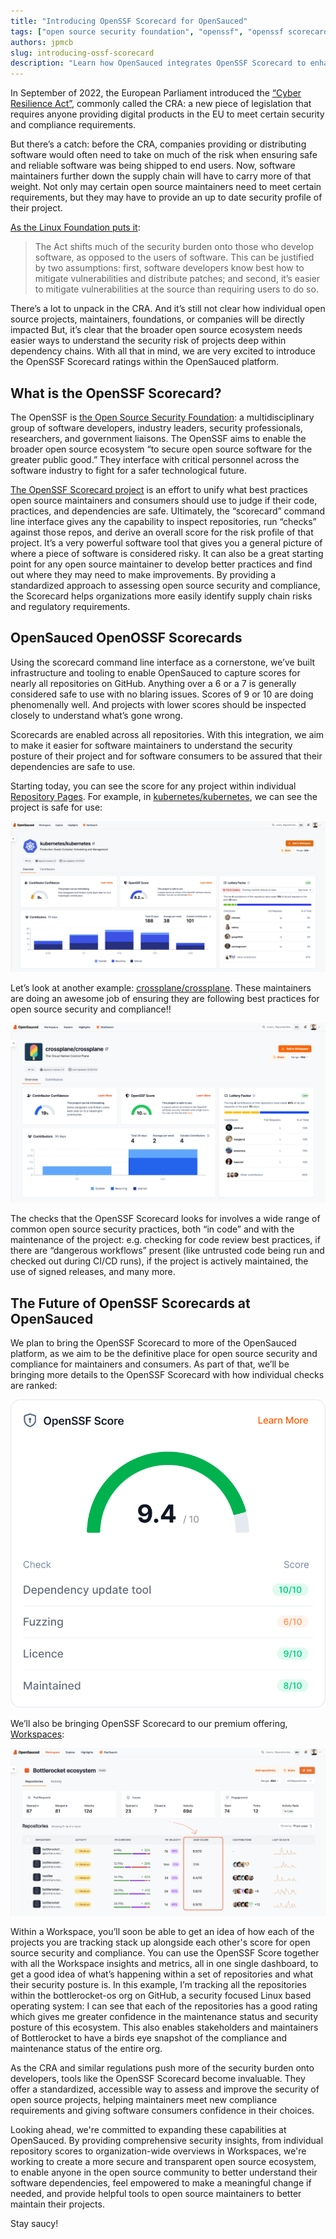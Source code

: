 ```yaml
---
title: "Introducing OpenSSF Scorecard for OpenSauced"
tags: ["open source security foundation", "openssf", "openssf scorecard", "open source", "open source compliance", "open source security"]
authors: jpmcb
slug: introducing-ossf-scorecard
description: "Learn how OpenSauced integrates OpenSSF Scorecard to enhance open source security and compliance."
---
```


In September of 2022, the European Parliament introduced the [“Cyber Resilience Act”](https://digital-strategy.ec.europa.eu/en/policies/cyber-resilience-act),
commonly called the CRA: a new piece of legislation that requires anyone providing
digital products in the EU to meet certain security and compliance requirements.

<!-- truncate -->

But there’s a catch: before the CRA, companies providing or distributing software
would often need to take on much of the risk when ensuring safe and reliable software
was being shipped to end users. Now, software maintainers further down the supply
chain will have to carry more of that weight. Not only may certain open source
maintainers need to meet certain requirements, but they may have to provide an
up to date security profile of their project.

[As the Linux Foundation puts it](https://www.linuxfoundation.org/blog/understanding-the-cyber-resilience-act):

> The Act shifts much of the security burden onto those who develop software,
as opposed to the users of software. This can be justified by two assumptions:
first, software developers know best how to mitigate vulnerabilities and distribute
patches; and second, it’s easier to mitigate vulnerabilities at the source than
requiring users to do so.

There’s a lot to unpack in the CRA. And it’s still not clear how individual open
source projects, maintainers, foundations, or companies will be directly impacted
But, it’s clear that the broader open source ecosystem needs easier ways to understand
the security risk of projects deep within dependency chains. With all that in mind,
we are very excited to introduce the OpenSSF Scorecard ratings within the OpenSauced
platform. 

## What is the OpenSSF Scorecard?

The OpenSSF is [the Open Source Security Foundation](https://openssf.org/): a multidisciplinary group of
software developers, industry leaders, security professionals, researchers, and
government liaisons. The OpenSSF aims to enable the broader open source ecosystem
“to secure open source software for the greater public good.” They interface with
critical personnel across the software industry to fight for a safer technological
future.

[The OpenSSF Scorecard project](https://github.com/ossf/scorecard) is an effort
to unify what best practices open source maintainers and consumers should use to
judge if their code, practices, and dependencies are safe. Ultimately, the “scorecard”
command line interface gives any the capability to inspect repositories, run “checks”
against those repos, and derive an overall score for the risk profile of that project.
It’s a very powerful software tool that gives you a general picture of where a piece
of software is considered risky. It can also be a great starting point for any open
source maintainer to develop better practices and find out where they may need to
make improvements. By providing a standardized approach to assessing open source
security and compliance, the Scorecard helps organizations more easily identify
supply chain risks and regulatory requirements.

## OpenSauced OpenOSSF Scorecards

Using the scorecard command line interface as a cornerstone, we’ve built infrastructure
and tooling to enable OpenSauced to capture scores for nearly all repositories on
GitHub. Anything over a 6 or a 7 is generally considered safe to use with no blaring
issues. Scores of 9 or 10 are doing phenomenally well. And projects with lower scores
should be inspected closely to understand what’s gone wrong.

Scorecards are enabled across all repositories. With this integration, we aim to
make it easier for software maintainers to understand the security posture of their
project and for software consumers to be assured that their dependencies are safe
to use.

Starting today, you can see the score for any project within individual [Repository Pages](https://opensauced.pizza/docs/features/repo-pages/).
For example, in [kubernetes/kubernetes](https://app.opensauced.pizza/s/kubernetes/kubernetes),
we can see the project is safe for use:

![Kubernetes Scorecard](../../static/img/kubernetes-scorecard.png)

Let’s look at another example: [crossplane/crossplane](https://app.opensauced.pizza/s/crossplane/crossplane).
These maintainers are doing an awesome job of ensuring they are following best
practices for open source security and compliance!!

![Crossplan Scorecard](../../static/img/crossplane-scorecard.png)

The checks that the OpenSSF Scorecard looks for involves a wide range of common
open source security practices, both “in code” and with the maintenance of the
project: e.g. checking for code review best practices, if there are “dangerous
workflows” present (like untrusted code being run and checked out during CI/CD runs),
if the project is actively maintained, the use of signed releases, and many more.

## The Future of OpenSSF Scorecards at OpenSauced

We plan to bring the OpenSSF Scorecard to more of the OpenSauced platform, as we
aim to be the definitive place for open source security and compliance for maintainers
and consumers. As part of that, we’ll be bringing more details to the OpenSSF Scorecard
with how individual checks are ranked:

![Future Scorecard](../../static/img/future-scorecard.png)

We’ll also be bringing OpenSSF Scorecard to our premium offering, [Workspaces](https://opensauced.pizza/docs/features/workspaces/):

![Bottlerocket Scorecard Workspace](../../static/img/future-scorecard-workspaces.png)

Within a Workspace, you’ll soon be able to get an idea of how each of the projects
you are tracking stack up alongside each other's score for open source security and
compliance. You can use the OpenSSF Score together with all the Workspace insights
and metrics, all in one single dashboard, to get a good idea of what’s happening within
a set of repositories and what their security posture is. In this example, I’m tracking
all the repositories within the bottlerocket-os org on GitHub, a security focused
Linux based operating system: I can see that each of the repositories has a good
rating which gives me greater confidence in the maintenance status and security
posture of this ecosystem. This also enables stakeholders and maintainers of Bottlerocket
to have a birds eye snapshot of the compliance and maintenance status of the 
entire org.

As the CRA and similar regulations push more of the security burden onto developers,
tools like the OpenSSF Scorecard become invaluable. They offer a standardized, accessible
way to assess and improve the security of open source projects, helping maintainers
meet new compliance requirements and giving software consumers confidence in their
choices. 

Looking ahead, we're committed to expanding these capabilities at OpenSauced. By
providing comprehensive security insights, from individual repository scores to
organization-wide overviews in Workspaces, we're working to create a more secure
and transparent open source ecosystem, to enable anyone in the open source community
to better understand their software dependencies, feel empowered to make a meaningful
change if needed, and provide helpful tools to open source maintainers to better
maintain their projects.

Stay saucy!
